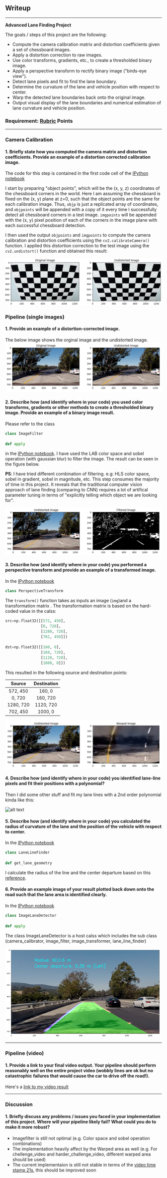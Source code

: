 ## Writeup 
---

**Advanced Lane Finding Project**

The goals / steps of this project are the following:

* Compute the camera calibration matrix and distortion coefficients given a set of chessboard images.
* Apply a distortion correction to raw images.
* Use color transforms, gradients, etc., to create a thresholded binary image.
* Apply a perspective transform to rectify binary image ("birds-eye view").
* Detect lane pixels and fit to find the lane boundary.
* Determine the curvature of the lane and vehicle position with respect to center.
* Warp the detected lane boundaries back onto the original image.
* Output visual display of the lane boundaries and numerical estimation of lane curvature and vehicle position.

[//]: # (Image References)

[camera_cali]: ./output_images/camera_cali.PNG
[undistorted_img]: ./output_images/undistorted_img.PNG
[image_filter]: ./output_images/image_filter.PNG
[warped_img]: ./output_images/warped_img.PNG
[image5]: ./examples/color_fit_lines.jpg "Fit Visual"
[final_img]: ./output_images/final_img.PNG
[video1]: ./project_video.mp4 "Video"

### Requirement: [Rubric](https://review.udacity.com/#!/rubrics/571/view) Points

---

### Camera Calibration

#### 1. Briefly state how you computed the camera matrix and distortion coefficients. Provide an example of a distortion corrected calibration image.

The code for this step is contained in the first code cell of the [IPython notebook](https://github.com/Tsuihao/CarND-Advanced-Lane-Lines/blob/master/Advaned_lane_line.ipynb)

I start by preparing "object points", which will be the (x, y, z) coordinates of the chessboard corners in the world. Here I am assuming the chessboard is fixed on the (x, y) plane at z=0, such that the object points are the same for each calibration image.  Thus, `objp` is just a replicated array of coordinates, and `objpoints` will be appended with a copy of it every time I successfully detect all chessboard corners in a test image.  `imgpoints` will be appended with the (x, y) pixel position of each of the corners in the image plane with each successful chessboard detection.  

I then used the output `objpoints` and `imgpoints` to compute the camera calibration and distortion coefficients using the `cv2.calibrateCamera()` function.  I applied this distortion correction to the test image using the `cv2.undistort()` function and obtained this result: 

![alt text][camera_cali]

### Pipeline (single images)

#### 1. Provide an example of a distortion-corrected image.

The below image shows the orginal image and the undistorted image.
![alt text][undistorted_img]

#### 2. Describe how (and identify where in your code) you used color transforms, gradients or other methods to create a thresholded binary image.  Provide an example of a binary image result.

Please refer to the class 
```python
class ImageFilter

def apply
```
in the [IPython notebook](https://github.com/Tsuihao/CarND-Advanced-Lane-Lines/blob/master/Advaned_lane_line.ipynb). I have used the LAB color space and sobel operation (with gaussian blur) to filter the image. The result can be seen in the figure below. 


**PS**: I have tried different combination of filtering. e.g: HLS color space, sobel in gradient, sobel in magnitude, etc. This step consumes the majority of time in this project. It reveals that the traditional computer vision approach of lane finding (comparing to CNN) requires a lot of artifical parameter tuning in terms of "explicitly telling which object we are looking for". 

![alt text][image_filter]

#### 3. Describe how (and identify where in your code) you performed a perspective transform and provide an example of a transformed image.
 

In the [IPython notebook](https://github.com/Tsuihao/CarND-Advanced-Lane-Lines/blob/master/Advaned_lane_line.ipynb)
```python
class PerspectiveTransform
```

The `transform()` function takes as inputs an image (`img`)and a transformation matrix . The transformation matrix is based on the hard-coded value in the calss:

```python
src=np.float32([[572, 450], 
                [0, 720], 
                [1280, 720],
                [702, 450]])

dst=np.float32([[160, 0], 
                [160, 720], 
                [1120, 720], 
                [1000, 0]])
```

This resulted in the following source and destination points:

| Source        | Destination   | 
|:-------------:|:-------------:| 
| 572, 450      | 160, 0        | 
| 0, 720        | 160, 720     |
| 1280, 720     | 1120, 720      |
| 702, 450      | 1000, 0        |


![alt text][warped_img]

#### 4. Describe how (and identify where in your code) you identified lane-line pixels and fit their positions with a polynomial?

Then I did some other stuff and fit my lane lines with a 2nd order polynomial kinda like this:

![alt text][image5]

#### 5. Describe how (and identify where in your code) you calculated the radius of curvature of the lane and the position of the vehicle with respect to center.

In the [IPython notebook](https://github.com/Tsuihao/CarND-Advanced-Lane-Lines/blob/master/Advaned_lane_line.ipynb)
```python
class LaneLineFinder

def get_lane_geometry
```
I calculate the radius of the line and the center departure based on this [reference](https://www.intmath.com/applications-differentiation/8-radius-curvature.php).

#### 6. Provide an example image of your result plotted back down onto the road such that the lane area is identified clearly.

In the [IPython notebook](https://github.com/Tsuihao/CarND-Advanced-Lane-Lines/blob/master/Advaned_lane_line.ipynb)
```python
class ImageLaneDetector

def apply
```
The class ImageLaneDetector is a host calss which includes the sub class (camera_calibrator, image_filter, image_transformer, lane_line_finder)

![alt text][final_img]

---

### Pipeline (video)

#### 1. Provide a link to your final video output.  Your pipeline should perform reasonably well on the entire project video (wobbly lines are ok but no catastrophic failures that would cause the car to drive off the road!).

Here's a [link to my video result](https://www.youtube.com/watch?v=uJ7xPukCM28&index=3&list=PL5Q1QlXB5Rp8u5mwFbCur1_boPTTFsu_L&t=0s)

---

### Discussion

#### 1. Briefly discuss any problems / issues you faced in your implementation of this project.  Where will your pipeline likely fail?  What could you do to make it more robust?

* Imagefilter is still not optimal (e.g. Color space and sobel operation combinations)
* The implementation heavily affect by the Warped area as well (e.g. For chellenge_video and harder_challenge_video, different warped area should be used)
* The current implementaion is still not stable in terms of the [video time stamp 21s](https://youtu.be/uJ7xPukCM28?t=21s), this should be improved soon